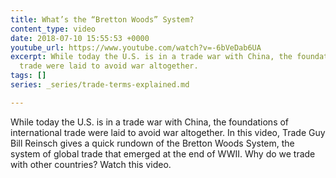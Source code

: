 ```yaml
---
title: What’s the “Bretton Woods” System?
content_type: video
date: 2018-07-10 15:55:53 +0000
youtube_url: https://www.youtube.com/watch?v=-6bVeDab6UA
excerpt: While today the U.S. is in a trade war with China, the foundations of international
  trade were laid to avoid war altogether.
tags: []
series: _series/trade-terms-explained.md

---
```

While today the U.S. is in a trade war with China, the foundations of international trade were laid to avoid war altogether. In this video, Trade Guy Bill Reinsch gives a quick rundown of the Bretton Woods System, the system of global trade that emerged at the end of WWII. Why do we trade with other countries? Watch this video.